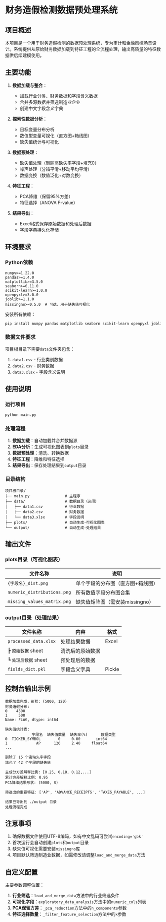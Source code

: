 # 财务造假检测数据预处理系统

## 项目概述

本项目是一个用于财务造假检测的数据预处理系统，专为审计和金融风控场景设计。系统提供从原始财务数据加载到特征工程的全流程处理，输出高质量的特征数据供后续建模使用。

## 主要功能

1. **数据加载与整合**：
   - 加载行业分类、财务数据和字段含义数据
   - 合并多源数据并筛选制造业企业
   - 创建中文字段含义字典

2. **探索性数据分析**：
   - 目标变量分布分析
   - 数值型变量可视化（直方图+箱线图）
   - 缺失值统计与可视化

3. **数据预处理**：
   - 缺失值处理（删除高缺失率字段+填充0）
   - 噪声处理（分箱平滑+移动平均平滑）
   - 数据变换（数值泛化+对数变换）

4. **特征工程**：
   - PCA降维（保留95%方差）
   - 特征选择（ANOVA F-value）

5. **结果导出**：
   - Excel格式保存原始数据和处理后数据
   - 字段字典持久化存储

## 环境要求

### Python依赖
```
numpy>=1.22.0
pandas>=1.4.0
matplotlib>=3.5.0
seaborn>=0.11.0
scikit-learn>=1.0.0
openpyxl>=3.0.0
joblib>=1.1.0
missingno>=0.5.0  # 可选，用于缺失值可视化
```

安装所有依赖：
```bash
pip install numpy pandas matplotlib seaborn scikit-learn openpyxl joblib missingno
```

### 数据文件要求
项目根目录下需要`data`文件夹包含：
1. `data1.csv` - 行业类别数据
2. `data2.csv` - 财务数据
3. `data3.xlsx` - 字段含义说明

## 使用说明

### 运行项目
```python
python main.py
```

### 处理流程
1. **数据加载**：自动加载并合并数据源
2. **EDA分析**：生成可视化图表到`plots`目录
3. **数据预处理**：清洗、转换数据
4. **特征工程**：降维和特征选择
5. **结果导出**：保存处理结果到`output`目录

### 目录结构
```
项目根目录/
├── main.py                # 主程序
├── data/                  # 数据目录（必须）
│   ├── data1.csv          # 行业数据
│   ├── data2.csv          # 财务数据
│   └── data3.xlsx         # 字段说明
├── plots/                 # 自动生成-可视化图表
└── output/                # 自动生成-处理结果
```

## 输出文件

### plots目录（可视化图表）
| 文件名称 | 说明 |
|----------|------|
| `{字段名}_dist.png` | 单个字段的分布图（直方图+箱线图） |
| `numeric_distributions.png` | 所有数值字段分布图合集 |
| `missing_values_matrix.png` | 缺失值矩阵图（需安装missingno） |

### output目录（处理结果）
| 文件名称 | 内容 | 格式 |
|----------|------|------|
| `processed_data.xlsx` | 处理结果数据 | Excel |
| ┣ `原始数据` sheet | 清洗后的原始数据 |  |
| ┗ `处理后数据` sheet | 预处理后的数据 |  |
| `fields_dict.pkl` | 字段含义字典 | Pickle |

## 控制台输出示例

```
数据加载完成，形状: (5000, 120)
财务造假分布:
0    4500
1     500
Name: FLAG, dtype: int64

缺失值统计表:
            字段名  缺失值数量  缺失率(%)      数据类型
0  TICKER_SYMBOL        0     0.00       int64
1             AP      120     2.40     float64
...

删除了 15 个高缺失率字段
填充了 42 个字段的缺失值

主成分方差解释比例: [0.25, 0.18, 0.12,...]
累计方差解释比例: 0.95
PCA降维结果形状: (5000, 8)

筛选出的重要特征: ['AP', 'ADVANCE_RECEIPTS', 'TAXES_PAYABLE', ...]

结果已导出到 ./output 目录
处理流程完成
```

## 注意事项

1. 确保数据文件使用UTF-8编码，如有中文乱码可尝试`encoding='gbk'`
2. 首次运行会自动创建`plots`和`output`目录
3. 缺失值可视化需要安装`missingno`库
4. 项目默认筛选制造业数据，如需修改请调整`load_and_merge_data`方法

## 自定义配置

主要参数调整位置：
1. **行业筛选**：`load_and_merge_data`方法中的行业筛选条件
2. **可视化字段**：`exploratory_data_analysis`方法中的`numeric_cols`列表
3. **PCA保留方差**：`_pca_reduction`方法中的`n_components`参数
4. **特征选择数量**：`_filter_feature_selection`方法中的`k`参数


